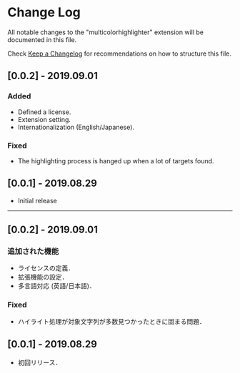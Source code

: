 # Change Log

All notable changes to the "multicolorhighlighter" extension will be documented in this file.

Check [Keep a Changelog](http://keepachangelog.com/) for recommendations on how to structure this file.

## [0.0.2] - 2019.09.01

### Added

- Defined a license.
- Extension setting.
- Internationalization (English/Japanese).

### Fixed

- The highlighting process is hanged up when a lot of targets found.

## [0.0.1] - 2019.08.29

- Initial release

---

## [0.0.2] - 2019.09.01

### 追加された機能

- ライセンスの定義．
- 拡張機能の設定．
- 多言語対応 (英語/日本語)．

### Fixed

- ハイライト処理が対象文字列が多数見つかったときに固まる問題．

## [0.0.1] - 2019.08.29

- 初回リリース．
